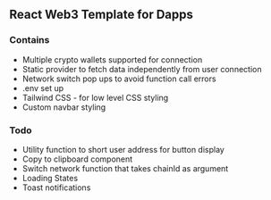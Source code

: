 ## React Web3 Template for Dapps

### Contains

- Multiple crypto wallets supported for connection
- Static provider to fetch data independently from user connection
- Network switch pop ups to avoid function call errors
- .env set up
- Tailwind CSS - for low level CSS styling
- Custom navbar styling

### Todo

- Utility function to short user address for button display
- Copy to clipboard component
- Switch network function that takes chainId as argument
- Loading States
- Toast notifications
